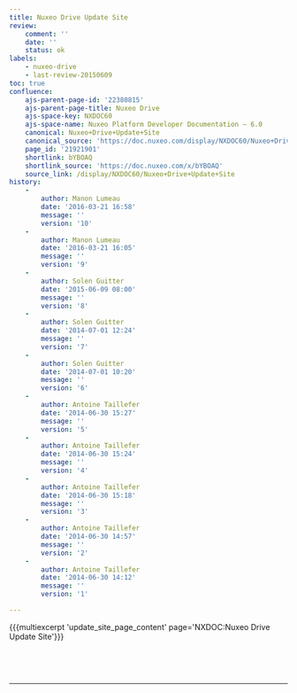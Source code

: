 ```yaml
---
title: Nuxeo Drive Update Site
review:
    comment: ''
    date: ''
    status: ok
labels:
    - nuxeo-drive
    - last-review-20150609
toc: true
confluence:
    ajs-parent-page-id: '22380815'
    ajs-parent-page-title: Nuxeo Drive
    ajs-space-key: NXDOC60
    ajs-space-name: Nuxeo Platform Developer Documentation — 6.0
    canonical: Nuxeo+Drive+Update+Site
    canonical_source: 'https://doc.nuxeo.com/display/NXDOC60/Nuxeo+Drive+Update+Site'
    page_id: '21921901'
    shortlink: bYBOAQ
    shortlink_source: 'https://doc.nuxeo.com/x/bYBOAQ'
    source_link: /display/NXDOC60/Nuxeo+Drive+Update+Site
history:
    - 
        author: Manon Lumeau
        date: '2016-03-21 16:58'
        message: ''
        version: '10'
    - 
        author: Manon Lumeau
        date: '2016-03-21 16:05'
        message: ''
        version: '9'
    - 
        author: Solen Guitter
        date: '2015-06-09 08:00'
        message: ''
        version: '8'
    - 
        author: Solen Guitter
        date: '2014-07-01 12:24'
        message: ''
        version: '7'
    - 
        author: Solen Guitter
        date: '2014-07-01 10:20'
        message: ''
        version: '6'
    - 
        author: Antoine Taillefer
        date: '2014-06-30 15:27'
        message: ''
        version: '5'
    - 
        author: Antoine Taillefer
        date: '2014-06-30 15:24'
        message: ''
        version: '4'
    - 
        author: Antoine Taillefer
        date: '2014-06-30 15:18'
        message: ''
        version: '3'
    - 
        author: Antoine Taillefer
        date: '2014-06-30 14:57'
        message: ''
        version: '2'
    - 
        author: Antoine Taillefer
        date: '2014-06-30 14:12'
        message: ''
        version: '1'

---
```

{{{multiexcerpt 'update_site_page_content' page='NXDOC:Nuxeo Drive Update Site'}}}

&nbsp;

&nbsp;

* * *